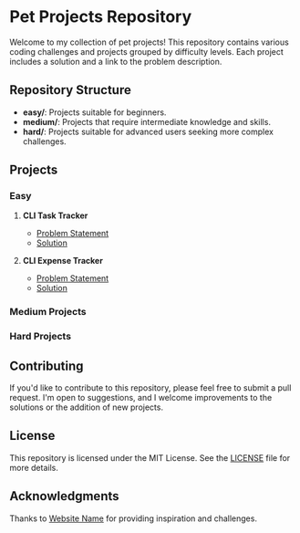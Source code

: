 # Pet Projects Repository

Welcome to my collection of pet projects! This repository contains various coding challenges and projects grouped by difficulty levels. Each project includes a solution and a link to the problem description.

## Repository Structure

- **easy/**: Projects suitable for beginners.
- **medium/**: Projects that require intermediate knowledge and skills.
- **hard/**: Projects suitable for advanced users seeking more complex challenges.

## Projects

### Easy

1. **CLI Task Tracker**
   - [Problem Statement](https://roadmap.sh/projects/task-tracker)
   - [Solution](https://github.com/rNiall/umbrella/tree/main/easy/cli-task-tracker/)

2. **CLI Expense Tracker**
   - [Problem Statement](https://roadmap.sh/projects/expense-tracker)
   - [Solution](https://github.com/rNiall/umbrella/tree/main/easy/cli-expense-tracker/)

### Medium Projects

### Hard Projects

## Contributing

If you'd like to contribute to this repository, please feel free to submit a pull request. I'm open to suggestions, and I welcome improvements to the solutions or the addition of new projects.

## License

This repository is licensed under the MIT License. See the [LICENSE](LICENSE) file for more details.

## Acknowledgments

Thanks to [Website Name](https://example.com) for providing inspiration and challenges.